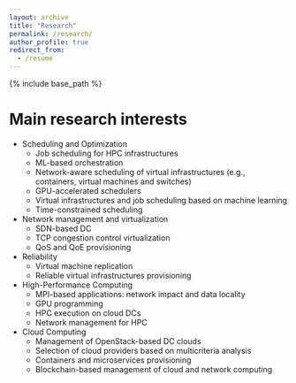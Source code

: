 ```yaml
---
layout: archive
title: "Research"
permalink: /research/
author_profile: true
redirect_from:
  - /resume
---
```


{% include base_path %}

Main research interests
======
* Scheduling and Optimization
  * Job scheduling for HPC infrastructures
  * ML-based orchestration
  * Network-aware scheduling of virtual infrastructures (e.g., containers, virtual machines and switches)
  * GPU-accelerated schedulers
  * Virtual infrastructures and job scheduling based on machine learning
  * Time-constrained scheduling
* Network management and virtualization
  * SDN-based DC
  * TCP congestion control virtualization
  * QoS and QoE provisioning
* Reliability
  * Virtual machine replication
  * Reliable virtual infrastructures provisioning
* High-Performance Computing
  * MPI-based applications: network impact and data locality
  * GPU programming
  * HPC execution on cloud DCs
  * Network management for HPC
* Cloud Computing
  * Management of OpenStack-based DC clouds
  * Selection of cloud providers based on multicriteria analysis
  * Containers and microservices provisioning
  * Blockchain-based management of cloud and network computing
